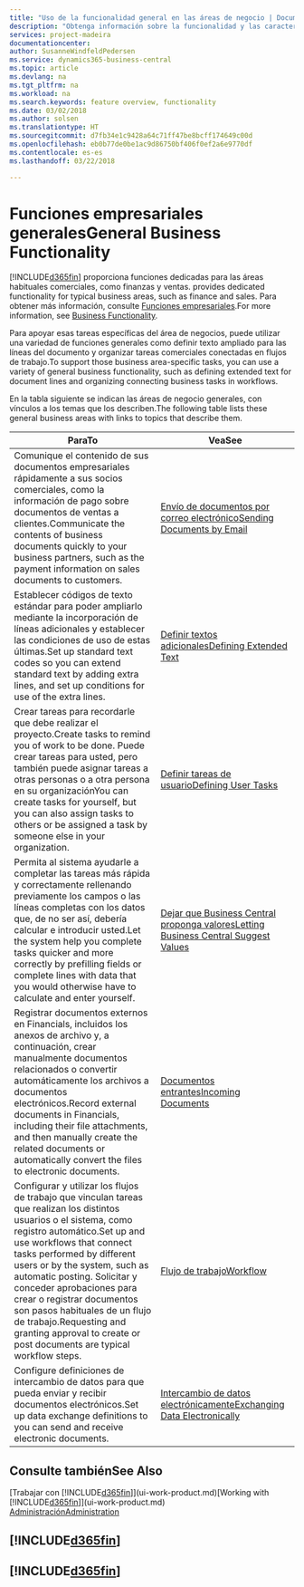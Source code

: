 ```yaml
---
title: "Uso de la funcionalidad general en las áreas de negocio | Documentos de Microsoft"
description: "Obtenga información sobre la funcionalidad y las características que se usan en varias áreas de negocio en Business Central."
services: project-madeira
documentationcenter: 
author: SusanneWindfeldPedersen
ms.service: dynamics365-business-central
ms.topic: article
ms.devlang: na
ms.tgt_pltfrm: na
ms.workload: na
ms.search.keywords: feature overview, functionality
ms.date: 03/02/2018
ms.author: solsen
ms.translationtype: HT
ms.sourcegitcommit: d7fb34e1c9428a64c71ff47be8bcff174649c00d
ms.openlocfilehash: eb0b77de0be1ac9d86750bf406f0ef2a6e9770df
ms.contentlocale: es-es
ms.lasthandoff: 03/22/2018

---
```

# <a name="general-business-functionality"></a><span data-ttu-id="c9780-103">Funciones empresariales generales</span><span class="sxs-lookup"><span data-stu-id="c9780-103">General Business Functionality</span></span>
[!INCLUDE[d365fin](includes/d365fin_md.md)]<span data-ttu-id="c9780-104"> proporciona funciones dedicadas para las áreas habituales comerciales, como finanzas y ventas.</span><span class="sxs-lookup"><span data-stu-id="c9780-104"> provides dedicated functionality for typical business areas, such as finance and sales.</span></span> <span data-ttu-id="c9780-105">Para obtener más información, consulte [Funciones empresariales](across-business-functionality.md).</span><span class="sxs-lookup"><span data-stu-id="c9780-105">For more information, see [Business Functionality](across-business-functionality.md).</span></span>

<span data-ttu-id="c9780-106">Para apoyar esas tareas específicas del área de negocios, puede utilizar una variedad de funciones generales como definir texto ampliado para las líneas del documento y organizar tareas comerciales conectadas en flujos de trabajo.</span><span class="sxs-lookup"><span data-stu-id="c9780-106">To support those business area-specific tasks, you can use a variety of general business functionality, such as defining extended text for document lines and organizing connecting business tasks in workflows.</span></span>

<span data-ttu-id="c9780-107">En la tabla siguiente se indican las áreas de negocio generales, con vínculos a los temas que los describen.</span><span class="sxs-lookup"><span data-stu-id="c9780-107">The following table lists these general business areas with links to topics that describe them.</span></span>

| <span data-ttu-id="c9780-108">Para</span><span class="sxs-lookup"><span data-stu-id="c9780-108">To</span></span> | <span data-ttu-id="c9780-109">Vea</span><span class="sxs-lookup"><span data-stu-id="c9780-109">See</span></span> |
| --- | --- |
| <span data-ttu-id="c9780-110">Comunique el contenido de sus documentos empresariales rápidamente a sus socios comerciales, como la información de pago sobre documentos de ventas a clientes.</span><span class="sxs-lookup"><span data-stu-id="c9780-110">Communicate the contents of business documents quickly to your business partners, such as the payment information on sales documents to customers.</span></span> |[<span data-ttu-id="c9780-111">Envío de documentos por correo electrónico</span><span class="sxs-lookup"><span data-stu-id="c9780-111">Sending Documents by Email</span></span>](ui-how-send-documents-email.md) |
| <span data-ttu-id="c9780-112">Establecer códigos de texto estándar para poder ampliarlo mediante la incorporación de líneas adicionales y establecer las condiciones de uso de estas últimas.</span><span class="sxs-lookup"><span data-stu-id="c9780-112">Set up standard text codes so you can extend standard text by adding extra lines, and set up conditions for use of the extra lines.</span></span> |[<span data-ttu-id="c9780-113">Definir textos adicionales</span><span class="sxs-lookup"><span data-stu-id="c9780-113">Defining Extended Text</span></span>](ui-how-define-ext-text.md) |
|<span data-ttu-id="c9780-114">Crear tareas para recordarle que debe realizar el proyecto.</span><span class="sxs-lookup"><span data-stu-id="c9780-114">Create tasks to remind you of work to be done.</span></span> <span data-ttu-id="c9780-115">Puede crear tareas para usted, pero también puede asignar tareas a otras personas o a otra persona en su organización</span><span class="sxs-lookup"><span data-stu-id="c9780-115">You can create tasks for yourself, but you can also assign tasks to others or be assigned a task by someone else in your organization.</span></span>|[<span data-ttu-id="c9780-116">Definir tareas de usuario</span><span class="sxs-lookup"><span data-stu-id="c9780-116">Defining User Tasks</span></span>](across-user-tasks.md)|
|<span data-ttu-id="c9780-117">Permita al sistema ayudarle a completar las tareas más rápida y correctamente rellenando previamente los campos o las líneas completas con los datos que, de no ser así, debería calcular e introducir usted.</span><span class="sxs-lookup"><span data-stu-id="c9780-117">Let the system help you complete tasks quicker and more correctly by prefilling fields or complete lines with data that you would otherwise have to calculate and enter yourself.</span></span>|[<span data-ttu-id="c9780-118">Dejar que Business Central proponga valores</span><span class="sxs-lookup"><span data-stu-id="c9780-118">Letting Business Central Suggest Values</span></span>](ui-let-system-suggest-values.md)|
|<span data-ttu-id="c9780-119">Registrar documentos externos en Financials, incluidos los anexos de archivo y, a continuación, crear manualmente documentos relacionados o convertir automáticamente los archivos a documentos electrónicos.</span><span class="sxs-lookup"><span data-stu-id="c9780-119">Record external documents in Financials, including their file attachments, and then manually create the related documents or automatically convert the files to electronic documents.</span></span>|[<span data-ttu-id="c9780-120">Documentos entrantes</span><span class="sxs-lookup"><span data-stu-id="c9780-120">Incoming Documents</span></span>](across-income-documents.md)|
|<span data-ttu-id="c9780-121">Configurar y utilizar los flujos de trabajo que vinculan tareas que realizan los distintos usuarios o el sistema, como registro automático.</span><span class="sxs-lookup"><span data-stu-id="c9780-121">Set up and use workflows that connect tasks performed by different users or by the system, such as automatic posting.</span></span> <span data-ttu-id="c9780-122">Solicitar y conceder aprobaciones para crear o registrar documentos son pasos habituales de un flujo de trabajo.</span><span class="sxs-lookup"><span data-stu-id="c9780-122">Requesting and granting approval to create or post documents are typical workflow steps.</span></span>|[<span data-ttu-id="c9780-123">Flujo de trabajo</span><span class="sxs-lookup"><span data-stu-id="c9780-123">Workflow</span></span>](across-workflow.md)|
| <span data-ttu-id="c9780-124">Configure definiciones de intercambio de datos para que pueda enviar y recibir documentos electrónicos.</span><span class="sxs-lookup"><span data-stu-id="c9780-124">Set up data exchange definitions to you can send and receive electronic documents.</span></span> |[<span data-ttu-id="c9780-125">Intercambio de datos electrónicamente</span><span class="sxs-lookup"><span data-stu-id="c9780-125">Exchanging Data Electronically</span></span>](across-data-exchange.md) |

## <a name="see-also"></a><span data-ttu-id="c9780-126">Consulte también</span><span class="sxs-lookup"><span data-stu-id="c9780-126">See Also</span></span>
<span data-ttu-id="c9780-127">[Trabajar con [!INCLUDE[d365fin](includes/d365fin_md.md)]](ui-work-product.md)</span><span class="sxs-lookup"><span data-stu-id="c9780-127">[Working with [!INCLUDE[d365fin](includes/d365fin_md.md)]](ui-work-product.md)</span></span>  
[<span data-ttu-id="c9780-128">Administración</span><span class="sxs-lookup"><span data-stu-id="c9780-128">Administration</span></span>](admin-setup-and-administration.md)

## [!INCLUDE[d365fin](includes/free_trial_md.md)]  
## [!INCLUDE[d365fin](includes/training_link_md.md)]

